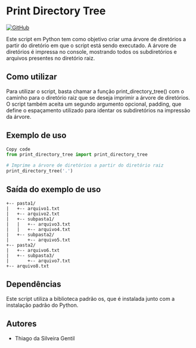 # Print Directory Tree

 [![GitHub](https://img.shields.io/badge/Visit-My%20Profile-0891B2?style=flat-square&logo=github)](https://github.com/Tgentil)

Este script em Python tem como objetivo criar uma árvore de diretórios a partir do diretório em que o script está sendo executado. A árvore de diretórios é impressa no console, mostrando todos os subdiretórios e arquivos presentes no diretório raiz.

## Como utilizar
Para utilizar o script, basta chamar a função print_directory_tree() com o caminho para o diretório raiz que se deseja imprimir a árvore de diretórios. O script também aceita um segundo argumento opcional, padding, que define o espaçamento utilizado para identar os subdiretórios na impressão da árvore.

## Exemplo de uso
```python
Copy code
from print_directory_tree import print_directory_tree

# Imprime a árvore de diretórios a partir do diretório raiz
print_directory_tree('.')
```

## Saída do exemplo de uso

```
+-- pasta1/
|   +-- arquivo1.txt
|   +-- arquivo2.txt
|   +-- subpasta1/
|   |   +-- arquivo3.txt
|   |   +-- arquivo4.txt
|   +-- subpasta2/
|       +-- arquivo5.txt
+-- pasta2/
|   +-- arquivo6.txt
|   +-- subpasta3/
|       +-- arquivo7.txt
+-- arquivo8.txt
```

## Dependências
Este script utiliza a biblioteca padrão os, que é instalada junto com a instalação padrão do Python.

## Autores

* Thiago da Silveira Gentil
